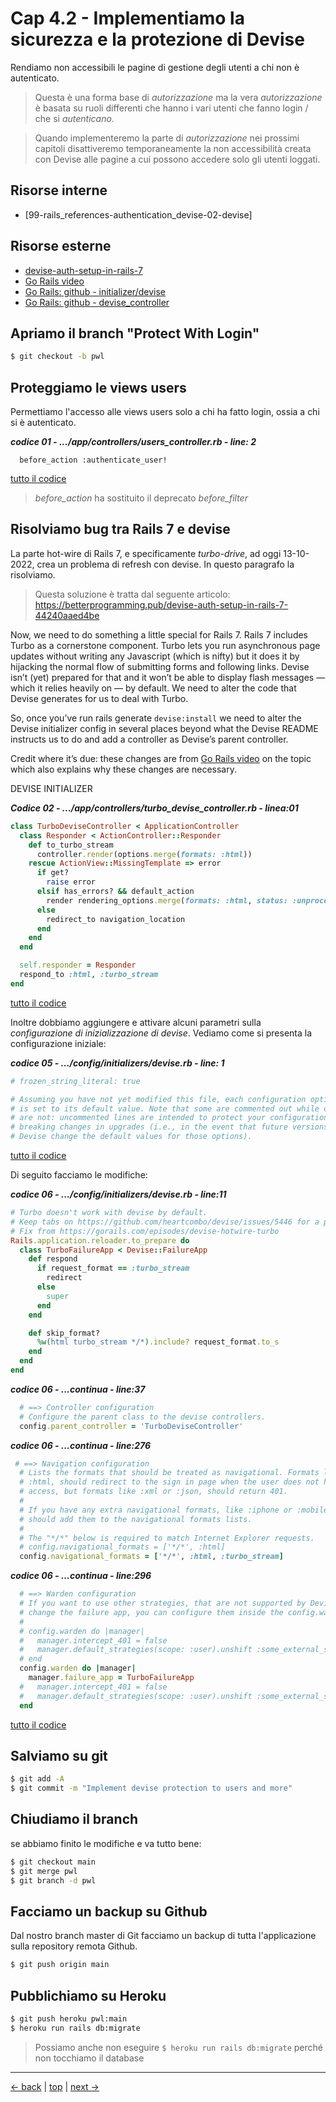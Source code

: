 # <a name="top"></a> Cap 4.2 - Implementiamo la sicurezza e la protezione di Devise

Rendiamo non accessibili le pagine di gestione degli utenti a chi non è autenticato.

> Questa è una forma base di *autorizzazione* ma la vera *autorizzazione* è basata su ruoli differenti che hanno i vari utenti che fanno login / che si *autenticano*.

> Quando implementeremo la parte di *autorizzazione* nei prossimi capitoli disattiveremo temporaneamente la non accessibilità creata con Devise alle pagine a cui possono accedere solo gli utenti loggati.



## Risorse interne

- [99-rails_references-authentication_devise-02-devise]



## Risorse esterne

- [devise-auth-setup-in-rails-7](https://betterprogramming.pub/devise-auth-setup-in-rails-7-44240aaed4be)
- [Go Rails video](https://gorails.com/episodes/devise-hotwire-turbo)
- [Go Rails: github - initializer/devise](https://github.com/gorails-screencasts/hotwire-devise/blob/master/config/initializers/devise.rb)
- [Go Rails: github - devise_controller](https://github.com/gorails-screencasts/hotwire-devise/blob/master/app/controllers/users/devise_controller.rb)



## Apriamo il branch "Protect With Login"

```bash
$ git checkout -b pwl
```



## Proteggiamo le views users

Permettiamo l'accesso alle views users solo a chi ha fatto login, ossia a chi si è autenticato.

***codice 01 - .../app/controllers/users_controller.rb - line: 2***

```
  before_action :authenticate_user!
```

[tutto il codice](https://github.com/flaviobordonidev/leanpubabrandnewcms/blob/master/01-base/09-manage_users/02_01-controllers-users_controller.rb)

> *before_action* ha sostituito il deprecato *before_filter*



## Risolviamo bug tra Rails 7 e devise

La parte hot-wire di Rails 7, e specificamente *turbo-drive*, ad oggi 13-10-2022, crea un problema di refresh con devise. In questo paragrafo la risolviamo.

> Questa soluzione è tratta dal seguente articolo: https://betterprogramming.pub/devise-auth-setup-in-rails-7-44240aaed4be

Now, we need to do something a little special for Rails 7. Rails 7 includes Turbo as a cornerstone component. Turbo lets you run asynchronous page updates without writing any Javascript (which is nifty) but it does it by hijacking the normal flow of submitting forms and following links.
Devise isn’t (yet) prepared for that and it won’t be able to display flash messages — which it relies heavily on — by default. 
We need to alter the code that Devise generates for us to deal with Turbo.

So, once you’ve run rails generate `devise:install` we need to alter the Devise initializer config in several places beyond what the Devise README instructs us to do and add a controller as Devise’s parent controller.

Credit where it’s due: these changes are from [Go Rails video](https://gorails.com/episodes/devise-hotwire-turbo) on the topic which also explains why these changes are necessary.



DEVISE INITIALIZER

***Codice 02 - .../app/controllers/turbo_devise_controller.rb - linea:01***

```ruby
class TurboDeviseController < ApplicationController
  class Responder < ActionController::Responder
    def to_turbo_stream
      controller.render(options.merge(formats: :html))
    rescue ActionView::MissingTemplate => error
      if get?
        raise error
      elsif has_errors? && default_action
        render rendering_options.merge(formats: :html, status: :unprocessable_entity)
      else
        redirect_to navigation_location
      end
    end
  end

  self.responder = Responder
  respond_to :html, :turbo_stream
end
```

[tutto il codice](https://github.com/flaviobordonidev/leanpubabrandnewcms/blob/master/01-base/09-manage_users/02_04-controllers-turbo_devise_controller.rb)

Inoltre dobbiamo aggiungere e attivare alcuni parametri sulla *configurazione di inizializzazione di devise*.
Vediamo come si presenta la configurazione iniziale:

***codice 05 - .../config/initializers/devise.rb - line: 1***

```ruby
# frozen_string_literal: true

# Assuming you have not yet modified this file, each configuration option below
# is set to its default value. Note that some are commented out while others
# are not: uncommented lines are intended to protect your configuration from
# breaking changes in upgrades (i.e., in the event that future versions of
# Devise change the default values for those options).
```

[tutto il codice](https://github.com/flaviobordonidev/leanpubabrandnewcms/blob/master/01-base/09-manage_users/02_05-config-initializers-devise.rb)


Di seguito facciamo le modifiche:

***codice 06 - .../config/initializers/devise.rb - line:11***

```ruby
# Turbo doesn't work with devise by default.
# Keep tabs on https://github.com/heartcombo/devise/issues/5446 for a possible fix
# Fix from https://gorails.com/episodes/devise-hotwire-turbo
Rails.application.reloader.to_prepare do
  class TurboFailureApp < Devise::FailureApp
    def respond
      if request_format == :turbo_stream
        redirect
      else
        super
      end
    end

    def skip_format?
      %w(html turbo_stream */*).include? request_format.to_s
    end
  end
end
```

***codice 06 - ...continua - line:37***

```ruby
  # ==> Controller configuration
  # Configure the parent class to the devise controllers.
  config.parent_controller = 'TurboDeviseController'
```

***codice 06 - ...continua - line:276***

```ruby
 # ==> Navigation configuration
  # Lists the formats that should be treated as navigational. Formats like
  # :html, should redirect to the sign in page when the user does not have
  # access, but formats like :xml or :json, should return 401.
  #
  # If you have any extra navigational formats, like :iphone or :mobile, you
  # should add them to the navigational formats lists.
  #
  # The "*/*" below is required to match Internet Explorer requests.
  # config.navigational_formats = ['*/*', :html]
  config.navigational_formats = ['*/*', :html, :turbo_stream]
```

***codice 06 - ...continua - line:296***

```ruby
  # ==> Warden configuration
  # If you want to use other strategies, that are not supported by Devise, or
  # change the failure app, you can configure them inside the config.warden block.
  #
  # config.warden do |manager|
  #   manager.intercept_401 = false
  #   manager.default_strategies(scope: :user).unshift :some_external_strategy
  # end
  config.warden do |manager|
    manager.failure_app = TurboFailureApp
  #   manager.intercept_401 = false
  #   manager.default_strategies(scope: :user).unshift :some_external_strategy
  end
```

[tutto il codice](https://github.com/flaviobordonidev/leanpubabrandnewcms/blob/master/01-base/09-manage_users/02_06-config-initializers-devise.rb)



## Salviamo su git

```bash
$ git add -A
$ git commit -m "Implement devise protection to users and more"
```



## Chiudiamo il branch

se abbiamo finito le modifiche e va tutto bene:

```bash
$ git checkout main
$ git merge pwl
$ git branch -d pwl
```



## Facciamo un backup su Github

Dal nostro branch master di Git facciamo un backup di tutta l'applicazione sulla repository remota Github.

```bash
$ git push origin main
```



## Pubblichiamo su Heroku

```bash
$ git push heroku pwl:main
$ heroku run rails db:migrate
```

> Possiamo anche non eseguire `$ heroku run rails db:migrate` perché non tocchiamo il database



---

[<- back](https://github.com/flaviobordonidev/leanpubabrandnewcms/blob/master/01-base/09-manage_users/01_00-manage_users-it.md)
 | [top](#top) |
[next ->](https://github.com/flaviobordonidev/leanpubabrandnewcms/blob/master/01-base/09-manage_users/03_00-browser_tab_title_users-it.md)
